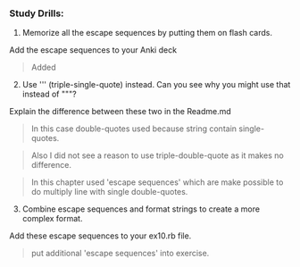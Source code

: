 ### Study Drills:

1) Memorize all the escape sequences by putting them on flash cards.

Add the escape sequences to your Anki deck

> Added

2) Use ''' (triple-single-quote) instead. Can you see why you might use that instead of """?

Explain the difference between these two in the Readme.md

> In this case double-quotes used because string contain single-quotes.

> Also I did not see a reason to use triple-double-quote as it makes no difference. 

> In this chapter used 'escape sequences' which are make possible to do multiply line with single double-quotes.

3) Combine escape sequences and format strings to create a more complex format.

Add these escape sequences to your ex10.rb file.

> put additional 'escape sequences' into exercise.
